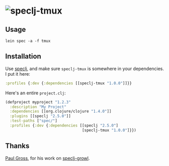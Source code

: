 # ![speclj-tmux](http://justincampbell.s3.amazonaws.com/speclj-tmux.png)

## Usage

```
lein spec -a -f tmux
```

## Installation

Use [speclj](http://speclj.com), and make sure `speclj-tmux` is somewhere in your dependencies. I put it here:

```clj
:profiles {:dev {:dependencies [[speclj-tmux "1.0.0"]]}}
```

Here's an entire `project.clj`:

```clj
(defproject myproject "1.2.3"
  :description "My Project"
  :dependencies [[org.clojure/clojure "1.4.0"]]
  :plugins [[speclj "2.5.0"]]
  :test-paths ["spec/"]
  :profiles {:dev {:dependencies [[speclj "2.5.0"]
                                  [speclj-tmux "1.0.0"]}})
```

## Thanks

[Paul Gross](https://github.com/pgr0ss), for his work on [speclj-growl](https://github.com/pgr0ss/speclj-growl).
